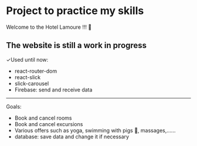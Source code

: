 # Project to practice my skills

Welcome to the Hotel Lamoure !!! 🏨

The website is still a work in progress
-----------------------------------------------------------------------


✓Used until now:

  - react-router-dom
  - react-slick
  - slick-carousel
  - Firebase: send and receive data
-----------------------------------------------------------------------

Goals:
  - Book and cancel rooms
  - Book and cancel excursions
  - Various offers such as yoga, swimming with pigs 🐖, massages,......
  - database: save data and change it if necessary
